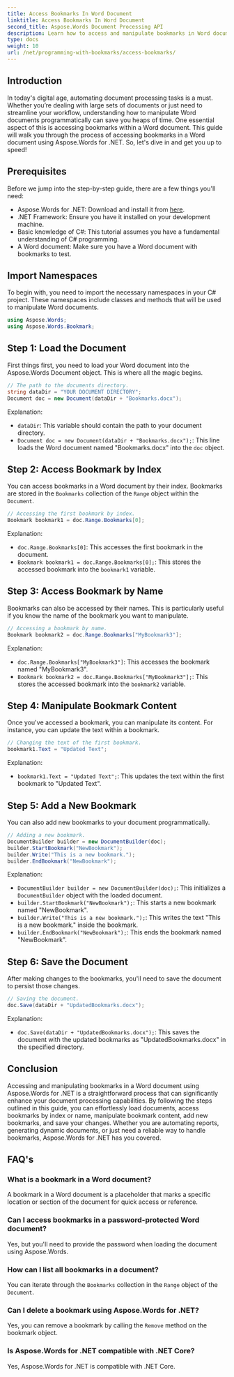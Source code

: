 ```yaml
---
title: Access Bookmarks In Word Document
linktitle: Access Bookmarks In Word Document
second_title: Aspose.Words Document Processing API
description: Learn how to access and manipulate bookmarks in Word documents using Aspose.Words for .NET with this detailed, step-by-step guide.
type: docs
weight: 10
url: /net/programming-with-bookmarks/access-bookmarks/
---
```

## Introduction

In today's digital age, automating document processing tasks is a must. Whether you’re dealing with large sets of documents or just need to streamline your workflow, understanding how to manipulate Word documents programmatically can save you heaps of time. One essential aspect of this is accessing bookmarks within a Word document. This guide will walk you through the process of accessing bookmarks in a Word document using Aspose.Words for .NET. So, let's dive in and get you up to speed!

## Prerequisites

Before we jump into the step-by-step guide, there are a few things you'll need:

- Aspose.Words for .NET: Download and install it from [here](https://releases.aspose.com/words/net/).
- .NET Framework: Ensure you have it installed on your development machine.
- Basic knowledge of C#: This tutorial assumes you have a fundamental understanding of C# programming.
- A Word document: Make sure you have a Word document with bookmarks to test.

## Import Namespaces

To begin with, you need to import the necessary namespaces in your C# project. These namespaces include classes and methods that will be used to manipulate Word documents.

```csharp
using Aspose.Words;
using Aspose.Words.Bookmark;
```

## Step 1: Load the Document

First things first, you need to load your Word document into the Aspose.Words Document object. This is where all the magic begins.

```csharp
// The path to the documents directory.
string dataDir = "YOUR DOCUMENT DIRECTORY";
Document doc = new Document(dataDir + "Bookmarks.docx");
```

Explanation:
- `dataDir`: This variable should contain the path to your document directory.
- `Document doc = new Document(dataDir + "Bookmarks.docx");`: This line loads the Word document named "Bookmarks.docx" into the `doc` object.

## Step 2: Access Bookmark by Index

You can access bookmarks in a Word document by their index. Bookmarks are stored in the `Bookmarks` collection of the `Range` object within the `Document`.

```csharp
// Accessing the first bookmark by index.
Bookmark bookmark1 = doc.Range.Bookmarks[0];
```

Explanation:
- `doc.Range.Bookmarks[0]`: This accesses the first bookmark in the document.
- `Bookmark bookmark1 = doc.Range.Bookmarks[0];`: This stores the accessed bookmark into the `bookmark1` variable.

## Step 3: Access Bookmark by Name

Bookmarks can also be accessed by their names. This is particularly useful if you know the name of the bookmark you want to manipulate.

```csharp
// Accessing a bookmark by name.
Bookmark bookmark2 = doc.Range.Bookmarks["MyBookmark3"];
```

Explanation:
- `doc.Range.Bookmarks["MyBookmark3"]`: This accesses the bookmark named "MyBookmark3".
- `Bookmark bookmark2 = doc.Range.Bookmarks["MyBookmark3"];`: This stores the accessed bookmark into the `bookmark2` variable.

## Step 4: Manipulate Bookmark Content

Once you've accessed a bookmark, you can manipulate its content. For instance, you can update the text within a bookmark.

```csharp
// Changing the text of the first bookmark.
bookmark1.Text = "Updated Text";
```

Explanation:
- `bookmark1.Text = "Updated Text";`: This updates the text within the first bookmark to "Updated Text".

## Step 5: Add a New Bookmark

You can also add new bookmarks to your document programmatically.

```csharp
// Adding a new bookmark.
DocumentBuilder builder = new DocumentBuilder(doc);
builder.StartBookmark("NewBookmark");
builder.Write("This is a new bookmark.");
builder.EndBookmark("NewBookmark");
```

Explanation:
- `DocumentBuilder builder = new DocumentBuilder(doc);`: This initializes a `DocumentBuilder` object with the loaded document.
- `builder.StartBookmark("NewBookmark");`: This starts a new bookmark named "NewBookmark".
- `builder.Write("This is a new bookmark.");`: This writes the text "This is a new bookmark." inside the bookmark.
- `builder.EndBookmark("NewBookmark");`: This ends the bookmark named "NewBookmark".

## Step 6: Save the Document

After making changes to the bookmarks, you'll need to save the document to persist those changes.

```csharp
// Saving the document.
doc.Save(dataDir + "UpdatedBookmarks.docx");
```

Explanation:
- `doc.Save(dataDir + "UpdatedBookmarks.docx");`: This saves the document with the updated bookmarks as "UpdatedBookmarks.docx" in the specified directory.

## Conclusion

Accessing and manipulating bookmarks in a Word document using Aspose.Words for .NET is a straightforward process that can significantly enhance your document processing capabilities. By following the steps outlined in this guide, you can effortlessly load documents, access bookmarks by index or name, manipulate bookmark content, add new bookmarks, and save your changes. Whether you are automating reports, generating dynamic documents, or just need a reliable way to handle bookmarks, Aspose.Words for .NET has you covered.

## FAQ's

### What is a bookmark in a Word document?
A bookmark in a Word document is a placeholder that marks a specific location or section of the document for quick access or reference.

### Can I access bookmarks in a password-protected Word document?
Yes, but you'll need to provide the password when loading the document using Aspose.Words.

### How can I list all bookmarks in a document?
You can iterate through the `Bookmarks` collection in the `Range` object of the `Document`.

### Can I delete a bookmark using Aspose.Words for .NET?
Yes, you can remove a bookmark by calling the `Remove` method on the bookmark object.

### Is Aspose.Words for .NET compatible with .NET Core?
Yes, Aspose.Words for .NET is compatible with .NET Core.

